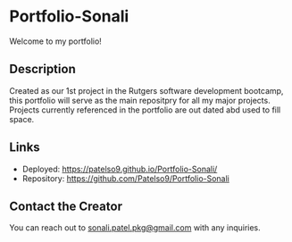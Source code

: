 # Portfolio-Sonali

Welcome to my portfolio! 

## Description

Created as our 1st project in the Rutgers software development bootcamp, this portfolio will serve as the main repositpry for all my major projects. 
Projects currently referenced in the portfolio are out dated abd used to fill space. 

## Links

* Deployed: https://patelso9.github.io/Portfolio-Sonali/
* Repository: https://github.com/Patelso9/Portfolio-Sonali



## Contact the Creator

You can reach out to sonali.patel.pkg@gmail.com with any inquiries. 

